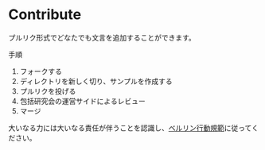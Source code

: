 # Contribute
プルリク形式でどなたでも文言を追加することができます。

手順
1. フォークする
2. ディレクトリを新しく切り、サンプルを作成する
3. プルリクを投げる
4. 包括研究会の運営サイドによるレビュー
5. マージ

大いなる力には大いなる責任が伴うことを認識し、[ベルリン行動規範](https://berlincodeofconduct.org/ja/)に従ってください。